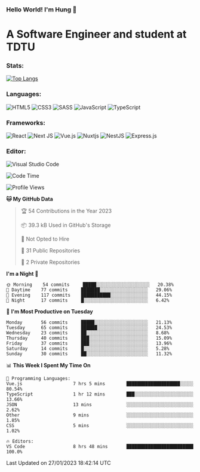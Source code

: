 ### Hello World! I'm Hung :wave:

# A Software Engineer and student at TDTU

### Stats:
[![Top Langs](https://github-readme-stats.vercel.app/api/top-langs/?username=Kuroo-nekoo&layout=compact)](https://github.com/anuraghazra/github-readme-stats)

### Languages:
![HTML5](https://img.shields.io/badge/html5-%23E34F26.svg?style=for-the-badge&logo=html5&logoColor=%23E34F26&color=white)
![CSS3](https://img.shields.io/badge/css3-%231572B6.svg?style=for-the-badge&logo=css3&logoColor=%231572B6&color=white)
![SASS](https://img.shields.io/badge/SASS-hotpink.svg?style=for-the-badge&logo=SASS&logoColor=hotpink&color=white)
![JavaScript](https://img.shields.io/badge/javascript-%23323330.svg?style=for-the-badge&logo=javascript&color=white)
![TypeScript](https://img.shields.io/badge/typescript-%23007ACC.svg?style=for-the-badge&logo=typescript&logoColor=%23007ACC&color=white)


### Frameworks:
![React](https://img.shields.io/badge/react-%2320232a.svg?style=for-the-badge&logo=react&logoColor=%%2361DAFB&color=white)
![Next JS](https://img.shields.io/badge/Next-black?style=for-the-badge&logo=next.js&logoColor=black&color=white)
![Vue.js](https://img.shields.io/badge/vuejs-%2335495e.svg?style=for-the-badge&logo=vuedotjs&logoColor=%234FC08D&color=white)
![Nuxtjs](https://img.shields.io/badge/Nuxt-002E3B?style=for-the-badge&logo=nuxtdotjs&color=white&logoColor=#00DC82)
![NestJS](https://img.shields.io/badge/nestjs-%23E0234E.svg?style=for-the-badge&logo=nestjs&logoColor=%23E0234E&color=white)
![Express.js](https://img.shields.io/badge/express.js-%23404d59.svg?style=for-the-badge&logo=express&logoColor=%23404d59&color=white)

### Editor:
![Visual Studio Code](https://img.shields.io/badge/Visual%20Studio%20Code-0078d7.svg?style=for-the-badge&logo=visual-studio-code&color=white&logoColor=0078d7)


<!--START_SECTION:waka-->
![Code Time](http://img.shields.io/badge/Code%20Time-310%20hrs%2022%20mins-blue)

![Profile Views](http://img.shields.io/badge/Profile%20Views-11-blue)

**🐱 My GitHub Data** 

> 🏆 54 Contributions in the Year 2023
 > 
> 📦 39.3 kB Used in GitHub's Storage 
 > 
> 🚫 Not Opted to Hire
 > 
> 📜 31 Public Repositories 
 > 
> 🔑 2 Private Repositories  
 > 
**I'm a Night 🦉** 

```text
🌞 Morning    54 commits     █████░░░░░░░░░░░░░░░░░░░░   20.38% 
🌆 Daytime    77 commits     ███████░░░░░░░░░░░░░░░░░░   29.06% 
🌃 Evening    117 commits    ███████████░░░░░░░░░░░░░░   44.15% 
🌙 Night      17 commits     █░░░░░░░░░░░░░░░░░░░░░░░░   6.42%

```
📅 **I'm Most Productive on Tuesday** 

```text
Monday       56 commits     █████░░░░░░░░░░░░░░░░░░░░   21.13% 
Tuesday      65 commits     ██████░░░░░░░░░░░░░░░░░░░   24.53% 
Wednesday    23 commits     ██░░░░░░░░░░░░░░░░░░░░░░░   8.68% 
Thursday     40 commits     ███░░░░░░░░░░░░░░░░░░░░░░   15.09% 
Friday       37 commits     ███░░░░░░░░░░░░░░░░░░░░░░   13.96% 
Saturday     14 commits     █░░░░░░░░░░░░░░░░░░░░░░░░   5.28% 
Sunday       30 commits     ██░░░░░░░░░░░░░░░░░░░░░░░   11.32%

```


📊 **This Week I Spent My Time On** 

```text
💬 Programming Languages: 
Vue.js                   7 hrs 5 mins        ████████████████████░░░░░   80.54% 
TypeScript               1 hr 12 mins        ███░░░░░░░░░░░░░░░░░░░░░░   13.66% 
JSON                     13 mins             ░░░░░░░░░░░░░░░░░░░░░░░░░   2.62% 
Other                    9 mins              ░░░░░░░░░░░░░░░░░░░░░░░░░   1.85% 
CSS                      5 mins              ░░░░░░░░░░░░░░░░░░░░░░░░░   1.02%

🔥 Editors: 
VS Code                  8 hrs 48 mins       █████████████████████████   100.0%

```


 Last Updated on 27/01/2023 18:42:14 UTC
<!--END_SECTION:waka-->
